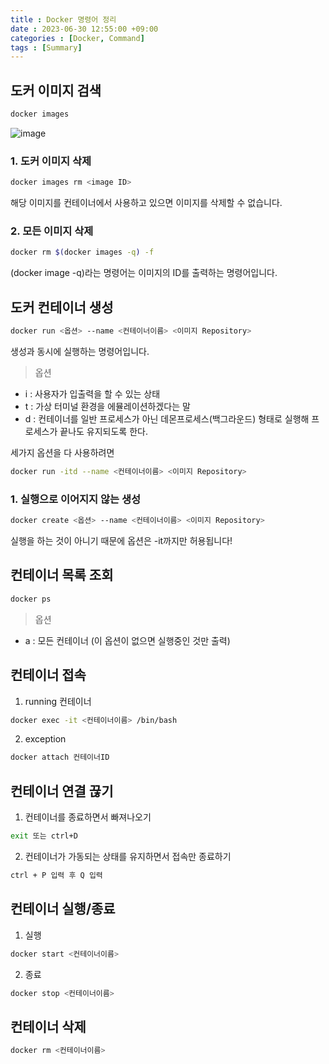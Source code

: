 ```yaml
---
title : Docker 명령어 정리
date : 2023-06-30 12:55:00 +09:00
categories : [Docker, Command]
tags : [Summary]
---
```


## 도커 이미지 검색

```bash
docker images
```

![image](https://github.com/jewoodev/jewoodev.github.io/assets/105477856/387078bb-198b-4f11-a8ac-38f463a3d3ff)

### 1. 도커 이미지 삭제

```bash
docker images rm <image ID>
```

해당 이미지를 컨테이너에서 사용하고 있으면 이미지를 삭제할 수 없습니다.

### 2. 모든 이미지 삭제

```bash
docker rm $(docker images -q) -f
```

(docker image -q)라는 명령어는 이미지의 ID를 출력하는 명령어입니다.

## 도커 컨테이너 생성

```bash
docker run <옵션> --name <컨테이너이름> <이미지 Repository>
```

생성과 동시에 실행하는 명령어입니다.

> 옵션
- i : 사용자가 입출력을 할 수 있는 상태
- t : 가상 터미널 환경을 에뮬레이션하겠다는 말
- d : 컨테이너를 일반 프로세스가 아닌 데몬프로세스(백그라운드) 형태로 실행해 프로세스가 끝나도 유지되도록 한다.

세가지 옵션을 다 사용하려면
```bash
docker run -itd --name <컨테이너이름> <이미지 Repository>
```

### 1. 실행으로 이어지지 않는 생성

```bash
docker create <옵션> --name <컨테이너이름> <이미지 Repository>
```

실행을 하는 것이 아니기 때문에 옵션은 -it까지만 허용됩니다!

## 컨테이너 목록 조회

```bash
docker ps
```

> 옵션
- a : 모든 컨테이너 (이 옵션이 없으면 실행중인 것만 출력)

## 컨테이너 접속

1. running 컨테이너

```bash
docker exec -it <컨테이너이름> /bin/bash
```

2. exception

```bash
docker attach 컨테이너ID
```

## 컨테이너 연결 끊기

1. 컨테이너를 종료하면서 빠져나오기

```bash
exit 또는 ctrl+D
```

2. 컨테이너가 가동되는 상태를 유지하면서 접속만 종료하기

```bash
ctrl + P 입력 후 Q 입력
```

## 컨테이너 실행/종료

1. 실행

```bash
docker start <컨테이너이름>
```

2. 종료

```bash
docker stop <컨테이너이름>
```

## 컨테이너 삭제

```bash
docker rm <컨테이너이름>
```
